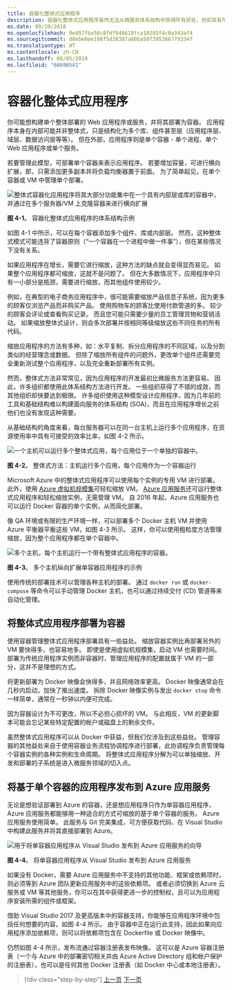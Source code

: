 ```yaml
---
title: 容器化整体式应用程序
description: 容器化整体式应用程序虽然无法从微服务体系结构中获得所有好处，但却具有可立即提供的重要部署优势。
ms.date: 09/20/2018
ms.openlocfilehash: 9e457fba56c8fdf946618fca10285f4c0a343af4
ms.sourcegitcommit: d8ebe0ee198f5d38387a80ba50f395386779334f
ms.translationtype: HT
ms.contentlocale: zh-CN
ms.lasthandoff: 06/05/2019
ms.locfileid: "66690541"
---
```

# <a name="containerizing-monolithic-applications"></a>容器化整体式应用程序

你可能想构建单个整体部署的 Web 应用程序或服务，并将其部署为容器。 应用程序本身在内部可能并非整体式，只是结构化为多个库、组件甚至层（应用程序层、域层、数据访问层等等）。 但在外部，应用程序则是单个容器 - 单个进程、单个 Web 应用程序或单个服务。

若要管理此模型，可部署单个容器来表示应用程序。 若要增加容量，可进行横向扩展，即，只需添加更多副本并将负载均衡器置于前面。 为了简单起见，在单个容器或 VM 中管理单个部署。

![整体式容器化应用程序将其大部分功能集中在一个具有内部层或库的容器中，并通过在多个服务器/VM 上克隆容器来进行横向扩展](./media/image1.png)

**图 4-1**。 容器化整体式应用程序的体系结构示例

如图 4-1 中所示，可以在每个容器添加多个组件、库或内部层。 然而，这种整体式模式可能违背了容器原则（“一个容器在一个进程中做一件事”），但在某些情况下没有关系。

如果应用程序在增长，需要它进行缩放，这种方法的缺点就会变得显而易见。 如果整个应用程序都可缩放，这就不是问题了。 但在大多数情况下，应用程序中只有一小部分是瓶颈，需要进行缩放，而其他组件使用较少。

例如，在典型的电子商务应用程序中，很可能需要缩放产品信息子系统，因为更多的顾客仅浏览产品而非购买产品。 使用购物车的顾客比使用付款管道的多。 较少的顾客会评论或查看购买记录。 而且您可能只需要少量的员工管理货物和营销活动。 如果缩放整体式设计，则会多次部署并按相同等级缩放这些不同任务的所有代码。

缩放应用程序的方法有多种，如：水平复制、拆分应用程序的不同区域，以及分割类似的经营理念或数据。 但除了缩放所有组件的问题外，更改单个组件还需要完全重新测试整个应用程序，以及完全重新部署所有实例。

然而，整体式方法非常常见，因为应用程序的开发最初比微服务方法更容易。 因此，许多组织都使用此体系结构方法进行开发。 一些组织获得了不错的成效，而其他组织却快要达到极限。 许多组织使用这种模型设计应用程序，因为几年前的工具和基础结构难以构建面向服务的体系结构 (SOA)，而且在应用程序增长之前他们也没有发现这种需要。

从基础结构的角度来看，每台服务器可以在同一台主机上运行多个应用程序，在资源使用率中具有可接受的效率比率，如图 4-2 所示。

![一个主机可以运行多个整体式应用，每个应用位于一个单独的容器中。](./media/image2.png)

**图 4-2**。 整体式方法：主机运行多个应用，每个应用作为一个容器运行

Microsoft Azure 中的整体式应用程序可以使用每个实例的专用 VM 进行部署。 此外，使用 [Azure 虚拟机规模集](https://azure.microsoft.com/documentation/services/virtual-machine-scale-sets/)可轻松缩放 VM。 [Azure 应用服务](https://azure.microsoft.com/services/app-service/)还可运行整体式应用程序和轻松缩放实例，无需管理 VM。 自 2016 年起，Azure 应用服务也可以运行 Docker 容器的单个实例，从而简化部署。

像 QA 环境或有限的生产环境一样，可以部署多个 Docker 主机 VM 并使用 Azure 平衡器平衡这些 VM，如图 4-3 所示。 这样，你可以使用粗粒度方法管理缩放，因为整个应用程序都在单个容器中。

![多个主机，每个主机运行一个带有整体式应用程序的容器。](./media/image3.png)

**图 4-3**。 多个主机纵向扩展单容器应用程序的示例

使用传统的部署技术可以管理各种主机的部署。 通过 `docker run` 或 `docker-compose` 等命令可以手动管理 Docker 主机，也可以通过持续交付 (CD) 管道等来自动化管理。

## <a name="deploying-a-monolithic-application-as-a-container"></a>将整体式应用程序部署为容器

使用容器管理整体式应用程序部署具有一些益处。 缩放容器实例比再部署另外的 VM 要快得多，也容易地多。 即使是使用虚拟机规模集，启动 VM 也需要时间。 部署为传统应用程序实例而非容器时，管理应用程序的配置就属于 VM 的一部分，这并不是理想的方式。

将更新部署为 Docker 映像会快得多，并且网络效率更高。 Docker 映像通常会在几秒内启动，加快了推出速度。 拆除 Docker 映像实例与发出 `docker stop` 命令一样简单，通常在一秒钟以内便可完成。

因为容器设计为不可更改，所以不必担心损坏的 VM。 与此相反，VM 的更新脚本可能会忘记某些特定配置的帐户或磁盘上的剩余文件。

虽然整体式应用程序可以从 Docker 中获益，但我们仅涉及到这些益处。 管理容器的其他益处来自于使用容器业务流程协调程序进行部署，此协调程序负责管理每个容器实例的各种实例和生命周期。 将整体式应用程序分解为可以单独缩放、开发和部署的子系统是进入微服务领域的切入点。

## <a name="publishing-a-single-container-based-application-to-azure-app-service"></a>将基于单个容器的应用程序发布到 Azure 应用服务

无论是想验证部署到 Azure 的容器，还是想应用程序只作为单容器应用程序，Azure 应用服务都能够用一种适合的方式可缩放的基于单个容器的服务。 Azure 应用服务使用简单。 此服务与 Git 完美集成，可方便获取代码、在 Visual Studio 中构建此服务并将其直接部署到 Azure。

![用于将单容器应用程序从 Visual Studio 发布到 Azure 应用服务的向导](./media/image4.png)

**图 4-4**。 将单容器应用程序从 Visual Studio 发布到 Azure 应用服务

如果没有 Docker，需要 Azure 应用服务中不支持的其他功能、框架或依赖项时，则必须等到 Azure 团队更新应用服务中的这些依赖项。 或者必须切换到 Azure 云服务或 VM 等其他服务，你可以在其中获得更进一步的控制权，且可以为应用程序安装所需的组件或框架。

借助 Visual Studio 2017 及更高版本中的容器支持，你能够在应用程序环境中包括任何想要的内容，如图 4-4 所示。 由于容器中正在运行此支持，因此如果向应用程序添加依赖项，则可以将依赖项包含在 Dockerfile 或 Docker 映像中。

仍然如图 4-4 所示，发布流通过容器注册表发布映像。 这可以是 Azure 容器注册表（一个与 Azure 中的部署密切相关并由 Azure Active Directory 组和帐户保护的注册表），也可以是任何其他 Docker 注册表（如 Docker 中心或本地注册表）。

>[!div class="step-by-step"]
>[上一页](index.md)
>[下一页](docker-application-state-data.md)
